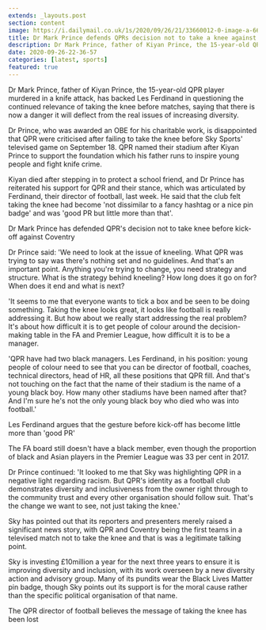 ```yaml
---
extends: _layouts.post
section: content
image: https://i.dailymail.co.uk/1s/2020/09/26/21/33660012-0-image-a-66_1601152316500.jpg 
title: Dr Mark Prince defends QPRs decision not to take a knee against Coventry 
description: Dr Mark Prince, father of Kiyan Prince, the 15-year-old QPR player murdered in a knife attack, has backed Les Ferdinand in questioning the continued relevance of taking the knee before matches. 
date: 2020-09-26-22-36-57 
categories: [latest, sports] 
featured: true 
--- 
```

Dr Mark Prince, father of Kiyan Prince, the 15-year-old QPR player murdered in a knife attack, has backed Les Ferdinand in questioning the continued relevance of taking the knee before matches, saying that there is now a danger it will deflect from the real issues of increasing diversity.

Dr Prince, who was awarded an OBE for his charitable work, is disappointed that QPR were criticised after failing to take the knee before Sky Sports' televised game on September 18. QPR named their stadium after Kiyan Prince to support the foundation which his father runs to inspire young people and fight knife crime.

Kiyan died after stepping in to protect a school friend, and Dr Prince has reiterated his support for QPR and their stance, which was articulated by Ferdinand, their director of football, last week. He said that the club felt taking the knee had become 'not dissimilar to a fancy hashtag or a nice pin badge' and was 'good PR but little more than that'.

Dr Mark Prince has defended QPR's decision not to take knee before kick-off against Coventry

Dr Prince said: 'We need to look at the issue of kneeling. What QPR was trying to say was there's nothing set and no guidelines. And that's an important point. Anything you're trying to change, you need strategy and structure. What is the strategy behind kneeling? How long does it go on for? When does it end and what is next?

'It seems to me that everyone wants to tick a box and be seen to be doing something. Taking the knee looks great, it looks like football is really addressing it. But how about we really start addressing the real problem? It's about how difficult it is to get people of colour around the decision-making table in the FA and Premier League, how difficult it is to be a manager. 

'QPR have had two black managers. Les Ferdinand, in his position: young people of colour need to see that you can be director of football, coaches, technical directors, head of HR, all these positions that QPR fill. And that's not touching on the fact that the name of their stadium is the name of a young black boy. How many other stadiums have been named after that? And I'm sure he's not the only young black boy who died who was into football.'

Les Ferdinand argues that the gesture before kick-off has become little more than 'good PR'

The FA board still doesn't have a black member, even though the proportion of black and Asian players in the Premier League was 33 per cent in 2017.

Dr Prince continued: 'It looked to me that Sky was highlighting QPR in a negative light regarding racism. But QPR's identity as a football club demonstrates diversity and inclusiveness from the owner right through to the community trust and every other organisation should follow suit. That's the change we want to see, not just taking the knee.'

Sky has pointed out that its reporters and presenters merely raised a significant news story, with QPR and Coventry being the first teams in a televised match not to take the knee and that is was a legitimate talking point.

Sky is investing £10million a year for the next three years to ensure it is improving diversity and inclusion, with its work overseen by a new diversity action and advisory group. Many of its pundits wear the Black Lives Matter pin badge, though Sky points out its support is for the moral cause rather than the specific political organisation of that name.

The QPR director of football believes the message of taking the knee has been lost 

